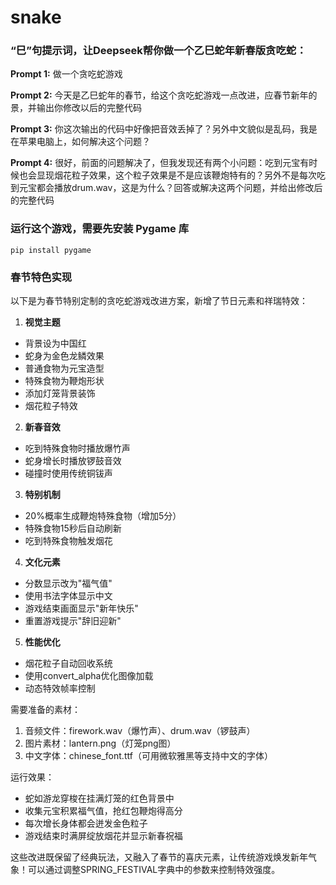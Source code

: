 # snake
### “巳”句提示词，让Deepseek帮你做一个乙巳蛇年新春版贪吃蛇：

**Prompt 1:** 做一个贪吃蛇游戏

**Prompt 2:** 今天是乙巳蛇年的春节，给这个贪吃蛇游戏一点改进，应春节新年的景，并输出你修改以后的完整代码

**Prompt 3:** 你这次输出的代码中好像把音效丢掉了？另外中文貌似是乱码，我是在苹果电脑上，如何解决这个问题？

**Prompt 4:** 很好，前面的问题解决了，但我发现还有两个小问题：吃到元宝有时候也会显现烟花粒子效果，这个粒子效果是不是应该鞭炮特有的？另外不是每次吃到元宝都会播放drum.wav，这是为什么？回答或解决这两个问题，并给出修改后的完整代码

### 运行这个游戏，需要先安装 Pygame 库
```
pip install pygame
```

### 春节特色实现
以下是为春节特别定制的贪吃蛇游戏改进方案，新增了节日元素和祥瑞特效：

1. **视觉主题**
- 背景设为中国红
- 蛇身为金色龙鳞效果
- 普通食物为元宝造型
- 特殊食物为鞭炮形状
- 添加灯笼背景装饰
- 烟花粒子特效

2. **新春音效**
- 吃到特殊食物时播放爆竹声
- 蛇身增长时播放锣鼓音效
- 碰撞时使用传统铜钹声

3. **特别机制**
- 20%概率生成鞭炮特殊食物（增加5分）
- 特殊食物15秒后自动刷新
- 吃到特殊食物触发烟花

4. **文化元素**
- 分数显示改为"福气值"
- 使用书法字体显示中文
- 游戏结束画面显示"新年快乐"
- 重置游戏提示"辞旧迎新"

5. **性能优化**
- 烟花粒子自动回收系统
- 使用convert_alpha优化图像加载
- 动态特效帧率控制

需要准备的素材：
1. 音频文件：firework.wav（爆竹声）、drum.wav（锣鼓声）
2. 图片素材：lantern.png（灯笼png图）
3. 中文字体：chinese_font.ttf（可用微软雅黑等支持中文的字体）

运行效果：
- 蛇如游龙穿梭在挂满灯笼的红色背景中
- 收集元宝积累福气值，抢红包鞭炮得高分
- 每次增长身体都会迸发金色粒子
- 游戏结束时满屏绽放烟花并显示新春祝福

这些改进既保留了经典玩法，又融入了春节的喜庆元素，让传统游戏焕发新年气象！可以通过调整SPRING_FESTIVAL字典中的参数来控制特效强度。